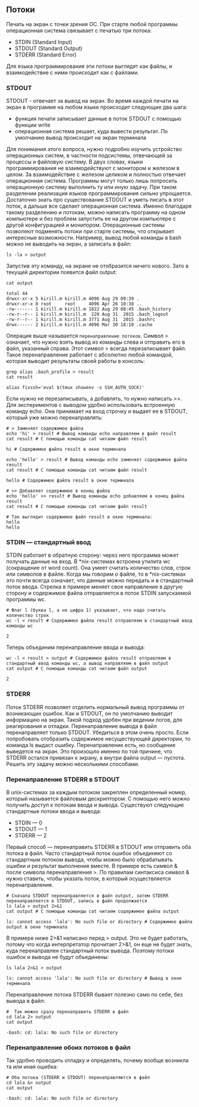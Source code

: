 ## Потоки
Печать на экран с точки зрения ОС. При старте любой программы операционная система связывает с печатью три потока:
- STDIN (Standard Input)
- STDOUT (Standard Output)
- STDERR (Standard Error)

Для языка программирования эти потоки выглядят как файлы, и взаимодействие с ними происходит как с файлами. 

### STDOUT
STDOUT - отвечает за вывод на экран. Во время каждой печати на экран в программе на любом языке происходит следующие два шага:
- функция печати записывает данные в поток STDOUT с помощью функции write
- операционная система решает, куда вывести результат. По умолчанию вывод происходит на экран терминала

Для понимания этого вопроса, нужно подробно изучить устройство операционных систем, в частности подсистемы, отвечающей за процессы и файловую систему.
В двух словах, языки программирования не взаимодействуют с монитором и железом в целом. За взаимодействие с железом целиком и полностью отвечает операционная система. Программы могут только лишь попросить операционную систему выполнить ту или иную задачу.
При таком разделении реализация языков программирования сильно упрощается. Достаточно знать про существование STDOUT и уметь писать в этот поток, а дальше все сделает операционная система.
Именно благодаря такому разделению и потокам, можно написать программу на одном компьютере и без проблем запустить ее на другом компьютере с другой конфигурацией и монитором.
Операционные системы позволяют подменять потоки при старте системы, что открывает интересные возможности.
Например, вывод любой команды в bash можно не выводить на экран, а записать в файл:
```
ls -la > output
```
Запустив эту команду, на экране не отобразится ничего нового. Зато в текущей директории появится файл output:
```
cat output

total 44
drwxr-xr-x 5 kirill.m kirill.m 4096 Aug 29 09:39 .
drwxr-xr-x 8 root     root     4096 Apr 26 10:38 ..
-rw------- 1 kirill.m kirill.m 1822 Aug 29 08:45 .bash_history
-rw-r--r-- 1 kirill.m kirill.m  220 Aug 31  2015 .bash_logout
-rw-r--r-- 1 kirill.m kirill.m 3771 Aug 31  2015 .bashrc
drwx------ 2 kirill.m kirill.m 4096 Mar 30 18:10 .cache
```
Операция выше называется `перенаправление потоков`.
Символ > означает, что нужно взять вывод из команды слева и отправить его в файл, указанный справа. Этот символ > всегда перезаписывает файл.
Такое перенаправление работает с абсолютно любой командой, которая выводит результаты своей работы в консоль:
```
grep alias .bash_profile > result
cat result

alias fixssh='eval $(tmux showenv -s SSH_AUTH_SOCK)'

```
Если нужно не перезаписывать, а добавлять, то нужно написать >>.
Для экспериментов с выводом удобно использовать встроенную команду echo. Она принимает на вход строчку и выдает ее в STDOUT, который уже можно перенаправлять:
```
# > Заменяет содержимое файла
echo 'hi' > result # Вывод команды echo направляем в файл result
cat result # С помощью команды cat читаем файл result

hi # Содержимое файла result в окне терминала

echo 'hello' > result # Вывод команды echo заменяет содержимое файла result
cat result # С помощью команды cat читаем файл result

hello # Содержимое файла result в окне терминала

# >> Добавляет содержимое в конец файла
echo 'hello' >> result # Вывод команды echo добавляем в конец файла result
cat result # С помощью команды cat читаем файл result

# Так выглядит содержимое файл result в окне терминала:
hello
hello
```

### STDIN — стандартный ввод

STDIN работает в обратную сторону: через него программа может получать данные на вход.
В *nix-системах встроена утилита wc (сокращение от word count). Она умеет считать количество слов, строк или символов в файле. Когда мы говорим о файле, то в *nix-системах это почти всегда означает, что данные можно передать и в стандартный поток ввода. Cтрелка в примере меняет свое направление в другую сторону и содержимое файла отправляется в поток STDIN запускаемой программы wc.
```
# Флаг l (буква l, а не цифра 1) указывает, что надо считать количество строк
wc -l < result # Содержимое файла result отправляем в стандартный ввод команды wc

2
```
Теперь объединим перенаправление ввода и вывода:
```
wc -l < result > output # Содержимое файла result отправляем в стандартный ввод команды wc, а вывод направляем в файл output
cat output # С помощью команды cat читаем файл output

2
```

### STDERR

Поток STDERR позволяет отделить нормальный вывод программы от возникающих ошибок.
Как и STDOUT, он по умолчанию выводит информацию на экран. Такой подход удобен при ведении логов, для реагирования и отладки. Перенаправление вывода в файл перенаправляет только STDOUT. Убедиться в этом очень просто. Если попробовать отобразить содержимое несуществующей директории, то команда ls выдаст ошибку. Перенаправление есть, но сообщение выведется на экран. Это произошло именно по той причине, что STDERR остался привязан к экрану, а внутри файла output — пустота. Решить эту задачу можно несколькими способами.

### Перенаправление STDERR в STDOUT
В unix-системах за каждым потоком закреплен определенный номер, который называется файловым дескриптором. С помощью него можно получить доступ к потокам ввода и вывода.
Существуют следующие стандартные потоки ввода и вывода:
- STDIN — 0
- STDOUT — 1
- STDERR — 2

Первый способ — перенаправить STDERR в STDOUT или отправить оба потока в файл. Часто стандартный поток ошибок объединяют со стандартным потоком вывода, чтобы можно было обрабатывать ошибки и результат выполнения вместе. В примере есть символ & после символа перенаправления >. По правилам синтаксиса символ & нужно ставить, чтобы указать поток, в который осуществляется перенаправление.
```
# Сначала STDOUT перенаправляется в файл output, затем STDERR перенаправляется в STDOUT, запись в файл продолжается
ls lala > output 2>&1
cat output # С помощью команды cat читаем содержимое файла output

ls: cannot access 'lala': No such file or directory # Содержимое файла output в окне терминала

```
В примере ниже 2>&1 написано перед > output. Это не будет работать, потому что когда интерпретатор прочитает 2>&1, он еще не будет знать, куда перенаправлен стандартный поток вывода. Поэтому потоки ошибок и вывода не будут объединены:
```
ls lala 2>&1 > output

ls: cannot access 'lala': No such file or directory # Вывод в окне терминала

```
Перенаправление потока STDERR бывает полезно само по себе, без вывода в файл:
```
#  Так можно сразу перенаправить STDERR в файл
cd lala 2> output
cat output

-bash: cd: lala: No such file or directory
```

### Перенаправление обоих потоков в файл
Так удобно проводить отладку и определять, почему вообще возникла та или иная ошибка:
```
# Оба потока (STDERR и STDOUT) перенаправляются в файл
cd lala &> output
cat output

-bash: cd: lala: No such file or directory
```
